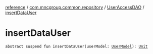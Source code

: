 [reference](../../index.md) / [com.mncgroup.common.repository](../index.md) / [UserAccessDAO](index.md) / [insertDataUser](./insert-data-user.md)

# insertDataUser

`abstract suspend fun insertDataUser(userModel: `[`UserModel`](../../com.mncgroup.common.model/-user-model/index.md)`): `[`Unit`](https://kotlinlang.org/api/latest/jvm/stdlib/kotlin/-unit/index.html)